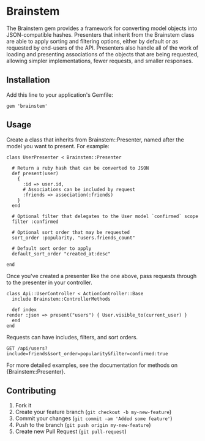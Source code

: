 # Brainstem

The Brainstem gem provides a framework for converting model objects into JSON-compatible hashes. Presenters that inherit from the Brainstem class are able to apply sorting and filtering options, either by default or as requested by end-users of the API. Presenters also handle all of the work of loading and presenting associations of the objects that are being requested, allowing simpler implementations, fewer requests, and smaller responses.

## Installation

Add this line to your application's Gemfile:

    gem 'brainstem'

## Usage

Create a class that inherits from Brainstem::Presenter, named after the model you want to present. For example:

    class UserPresenter < Brainstem::Presenter

      # Return a ruby hash that can be converted to JSON
      def present(user)
        {
          :id => user.id,
          # Associations can be included by request
          :friends => association(:friends)
        }
      end

      # Optional filter that delegates to the User model `confirmed` scope
      filter :confirmed

      # Optional sort order that may be requested
      sort_order :popularity, "users.friends_count"

      # Default sort order to apply
      default_sort_order "created_at:desc"

    end

Once you've created a presenter like the one above, pass requests through to the presenter in your controller.

    class Api::UserController < ActionController::Base
      include Brainstem::ControllerMethods

      def index
	render :json => present("users") { User.visible_to(current_user) }
      end
    end

Requests can have includes, filters, and sort orders.

    GET /api/users?include=friends&sort_order=popularity&filter=confirmed:true

For more detailed examples, see the documentation for methods on {Brainstem::Presenter}.

## Contributing

1. Fork it
2. Create your feature branch (`git checkout -b my-new-feature`)
3. Commit your changes (`git commit -am 'Added some feature'`)
4. Push to the branch (`git push origin my-new-feature`)
5. Create new Pull Request (`git pull-request`)
